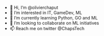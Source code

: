 - 👋 Hi, I’m @olivierchaput
- 👀 I’m interested in IT, GameDev, ML
- 🌱 I’m currently learning Python, GO and ML
- 💞️ I’m looking to collaborate on ML initiatives
- 📫 Reach me on twitter @ChapsTech

<!---
olivierchaput/olivierchaput is a ✨ special ✨ repository because its `README.md` (this file) appears on your GitHub profile.
You can click the Preview link to take a look at your changes.
--->
